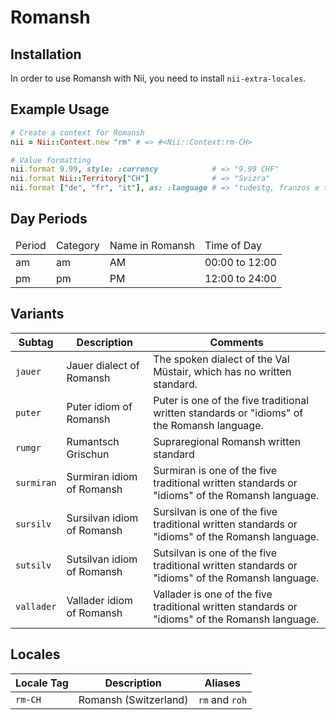 <!-- This file has been generated. Source: languages/_template.md.erb -->

# Romansh

## Installation

In order to use Romansh with Nii, you need to install `nii-extra-locales`.

## Example Usage

``` ruby
# Create a context for Romansh
nii = Nii::Context.new "rm" # => #<Nii::Context:rm-CH>

# Value formatting
nii.format 9.99, style: :currency            # => "9.99 CHF"
nii.format Nii::Territory["CH"]              # => "Svizra"
nii.format ["de", "fr", "it"], as: :language # => "tudestg, franzos e talian"
```

## Day Periods


<table>
  <thead>
    <tr>
      <td>Period</td>
      <td>Category</td>
      <td>Name in Romansh</td>
      <td>Time of Day</td>
    </tr>
  </thead>
  <tbody>
    <tr>
      <td>am</td>
      <td>am</td>
      <td>AM</td>
      <td>00:00 to 12:00</td>
    </tr>
    <tr>
      <td>pm</td>
      <td>pm</td>
      <td>PM</td>
      <td>12:00 to 24:00</td>
    </tr>
  </tbody>
</table>


## Variants

<table>
  <thead>
    <tr>
      <th>Subtag</th>
      <th>Description</th>
      <th>Comments</th>
    </tr>
  </thead>
  <tbody>
    <tr>
      <td><code>jauer</code></td>
      <td>Jauer dialect of Romansh</td>
      <td>The spoken dialect of the Val Müstair, which has no written standard.</td>
    </tr>
    <tr>
      <td><code>puter</code></td>
      <td>Puter idiom of Romansh</td>
      <td>Puter is one of the five traditional written standards or "idioms" of the Romansh language.</td>
    </tr>
    <tr>
      <td><code>rumgr</code></td>
      <td>Rumantsch Grischun</td>
      <td>Supraregional Romansh written standard</td>
    </tr>
    <tr>
      <td><code>surmiran</code></td>
      <td>Surmiran idiom of Romansh</td>
      <td>Surmiran is one of the five traditional written standards or "idioms" of the Romansh language.</td>
    </tr>
    <tr>
      <td><code>sursilv</code></td>
      <td>Sursilvan idiom of Romansh</td>
      <td>Sursilvan is one of the five traditional written standards or "idioms" of the Romansh language.</td>
    </tr>
    <tr>
      <td><code>sutsilv</code></td>
      <td>Sutsilvan idiom of Romansh</td>
      <td>Sutsilvan is one of the five traditional written standards or "idioms" of the Romansh language.</td>
    </tr>
    <tr>
      <td><code>vallader</code></td>
      <td>Vallader idiom of Romansh</td>
      <td>Vallader is one of the five traditional written standards or "idioms" of the Romansh language.</td>
    </tr>
  </tbody>
</table>

## Locales

<table>
  <thead>
    <tr>
      <th>Locale Tag</th>
      <th>Description</th>
      <th>Aliases</th>
    </tr>
  </thead>
  <tbody>
    <tr>
      <td><code>rm-CH</code></td>
      <td>Romansh (Switzerland)</td>
      <td><code>rm</code> and <code>roh</code></td>
    </tr>
  </tbody>
</table>

